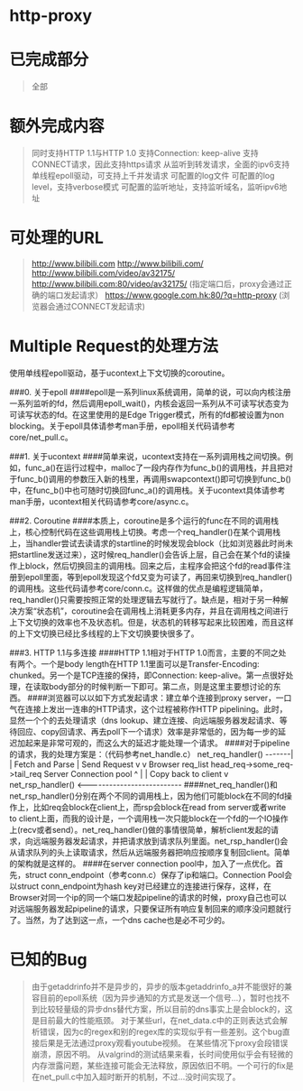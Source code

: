 http-proxy
=============

已完成部分
=============
> 全部

额外完成内容
=============
> 同时支持HTTP 1.1与HTTP 1.0
> 支持Connection: keep-alive
> 支持CONNECT请求，因此支持https请求
> 从监听到转发请求，全面的ipv6支持
> 单线程epoll驱动，可支持上千并发请求
> 可配置的log文件
> 可配置的log level，支持verbose模式
> 可配置的监听地址，支持监听域名，监听ipv6地址

可处理的URL
==============
> http://www.bilibili.com
> http://www.bilibili.com/
> http://www.bilibili.com/video/av32175/
> http://www.bilibili.com:80/video/av32175/ (指定端口后，proxy会通过正确的端口发起请求）
> https://www.google.com.hk:80/?q=http-proxy (浏览器会通过CONNECT发起请求)

Multiple Request的处理方法
==============
使用单线程epoll驱动，基于ucontext上下文切换的coroutine。

###0. 关于epoll
####epoll是一系列linux系统调用，简单的说，可以向内核注册一系列监听的fd，然后调用epoll_wait()，内核会返回一系列从不可读写状态变为可读写状态的fd。在这里使用的是Edge Trigger模式，所有的fd都被设置为non blocking。关于epoll具体请参考man手册，epoll相关代码请参考core/net_pull.c。

###1. 关于ucontext
####简单来说，ucontext支持在一系列调用栈之间切换。例如，func_a()在运行过程中，malloc了一段内存作为func_b()的调用栈，并且把对于func_b()调用的参数压入新的栈里，再调用swapcontext()即可切换到func_b()中，在func_b()中也可随时切换回func_a()的调用栈。关于ucontext具体请参考man手册，ucontext相关代码请参考core/async.c。

###2. Coroutine
####本质上，coroutine是多个运行的func在不同的调用栈上，核心控制代码在这些调用栈上切换。考虑一个req_handler()在某个调用栈上，当handler尝试去读请求的startline的时候发现会block（比如浏览器此时尚未把startline发送过来），这时候req_handler()会告诉上层，自己会在某个fd的读操作上block，然后切换回主的调用栈。回来之后，主程序会把这个fd的read事件注册到epoll里面，等到epoll发现这个fd又变为可读了，再回来切换到req_handler()的调用栈。这些代码请参考core/conn.c。这样做的优点是编程逻辑简单，req_handler()只需要按照正常的处理逻辑去写就行了。缺点是，相对于另一种解决方案“状态机”，coroutine会在调用栈上消耗更多内存，并且在调用栈之间进行上下文切换的效率也不及状态机。但是，状态机的转移写起来比较困难，而且这样的上下文切换已经比多线程的上下文切换要快很多了。

###3. HTTP 1.1与多连接
####HTTP 1.1相对于HTTP 1.0而言，主要的不同之处有两个。一个是body length在HTTP 1.1里面可以是Transfer-Encoding: chunked。另一个是TCP连接的保持，即Connection: keep-alive。第一点很好处理，在读取body部分的时候判断一下即可。第二点，则是这里主要想讨论的东西。
####浏览器可以以如下方式发起请求：建立单个连接到proxy server，一口气在连接上发出一连串的HTTP请求，这个过程被称作HTTP pipelining。此时，显然一个个的去处理请求（dns lookup、建立连接、向远端服务器发起请求、等待回应、copy回请求、再去poll下一个请求）效率是非常低的，因为每一步的延迟加起来是非常可观的，而这么大的延迟才能处理一个请求。
####对于pipeline的请求，我的处理方案是：（代码参考net_handle.c）
                                    net_req_handler() -------|
                                        | Fetch and Parse    | Send Request
                                        v                    v
Browser    req_list head_req->some_req->tail_req            Server Connection pool
                    ^                                       |
                    | Copy back to client                   v
                net_rsp_handler() <--------------------------
####net_req_handler()和net_rsp_handler()分别在两个不同的调用栈上，因为他们可能block在不同的fd操作上，比如req会block在client上，而rsp会block在read from server或者write to client上面，而我的设计是，一个调用栈一次只能block在一个fd的一个IO操作上(recv或者send）。net_req_handler()做的事情很简单，解析client发起的请求，向远端服务器发起请求，并把请求放到请求队列里面。net_rsp_handler()会从请求队列的头上读取请求，然后从远端服务器把响应按顺序复制回client。简单的架构就是这样的。
####在server connection pool中，加入了一点优化。首先，struct conn_endpoint（参考conn.c）保存了ip和端口。Connection Pool会以struct conn_endpoint为hash key对已经建立的连接进行保存，这样，在Browser对同一个ip的同一个端口发起pipeline的请求的时候，proxy自己也可以对远端服务器发起pipeline的请求，只要保证所有响应复制回来的顺序没问题就行了。当然，为了达到这一点，一个dns cache也是必不可少的。


已知的Bug
================
> 由于getaddrinfo并不是异步的，异步的版本getaddrinfo_a并不能很好的兼容目前的epoll系统（因为异步通知的方式是发送一个信号...），暂时也找不到比较轻量级的异步dns替代方案，所以目前的dns事实上是会block的，这是目前最大的性能瓶颈。
> 对于某些url，在net_data.c中的正则表达式会解析错误，因为c的regex和别的regex库的实现似乎有一些差别。这个bug直接后果是无法通过proxy观看youtube视频。
> 在某些情况下proxy会段错误崩溃，原因不明。
> 从valgrind的测试结果来看，长时间使用似乎会有轻微的内存泄露问题，某些连接可能会无法释放，原因依旧不明。一个可行的fix是在net_pull.c中加入超时断开的机制，不过...没时间实现了。


